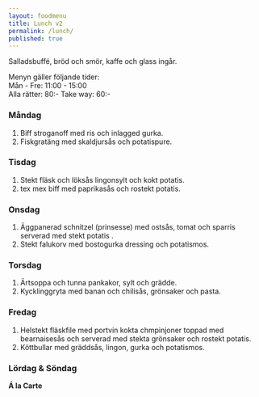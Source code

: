 ```yaml
---
layout: foodmenu
title: Lunch v2
permalink: /lunch/
published: true
---
```

Salladsbuffé, bröd och smör, kaffe och glass ingår.

Menyn gäller följande tider:  
Mån - Fre: 11:00 - 15:00  
Alla rätter: 80:- Take way: 60:-

### Måndag

1. Biff stroganoff med ris och inlagged gurka.
2. Fiskgratäng med skaldjursås och potatispure.

### Tisdag

1. Stekt fläsk och löksås lingonsylt och kokt potatis.
2. tex mex biff med paprikasås och rostekt potatis.

### Onsdag

1. Äggpanerad schnitzel (prinsesse) med ostsås, tomat och sparris serverad med stekt potatis .
2. Stekt falukorv med bostogurka dressing och potatismos.

### Torsdag

1. Ärtsoppa och tunna pankakor, sylt och grädde.
2. Kycklinggryta med banan och chilisås, grönsaker och pasta.


### Fredag

1. Helstekt fläskfile med portvin kokta chmpinjoner toppad med bearnaisesås och serverad med stekta grönsaker och rostekt potatis.
2. Köttbullar med gräddsås, lingon, gurka och potatismos.


### Lördag & Söndag

**Á la Carte**
